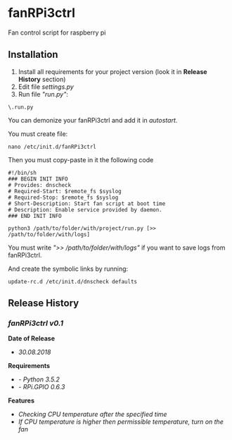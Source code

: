 # fanRPi3ctrl

Fan control script for raspberry pi

## Installation

1. Install all requirements for your project version (look it in **Release History** section)
1. Edit file *settings.py*
1. Run file *"run.py"*:
````
\.run.py
````

You can demonize your fanRPi3ctrl and add it in *autostart*.

You must create file:
````
nano /etc/init.d/fanRPi3ctrl
````

Then you must copy-paste in it the following code
````
#!/bin/sh
### BEGIN INIT INFO
# Provides: dnscheck
# Required-Start: $remote_fs $syslog
# Required-Stop: $remote_fs $syslog
# Short-Description: Start fan script at boot time
# Description: Enable service provided by daemon.
### END INIT INFO

python3 /path/to/folder/with/project/run.py [>> /path/to/folder/with/logs]
````

You must write *">> /path/to/folder/with/logs"* if you want to save logs from fanRPi3ctrl.

And create the symbolic links by running:
````
update-rc.d /etc/init.d/dnscheck defaults
````

## Release History

### *fanRPi3ctrl v0.1*

**Date of Release**
* *30.08.2018*

**Requirements**
* *- Python 3.5.2*
* *- RPi.GPIO 0.6.3*

**Features**
* *Checking CPU temperature after the specified time*
* *If CPU temperature is higher then permissible temperature, turn on the fan*
